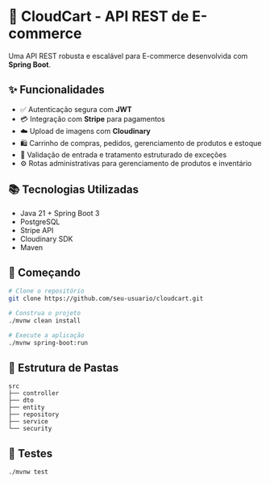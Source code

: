 # 🛒 CloudCart - API REST de E-commerce

Uma API REST robusta e escalável para E-commerce desenvolvida com **Spring Boot**.

## ✨ Funcionalidades

- ✅ Autenticação segura com **JWT**
- 💳 Integração com **Stripe** para pagamentos
- ☁️ Upload de imagens com **Cloudinary**
- 🛍️ Carrinho de compras, pedidos, gerenciamento de produtos e estoque
- 🧾 Validação de entrada e tratamento estruturado de exceções
- ⚙️ Rotas administrativas para gerenciamento de produtos e inventário

## 📚 Tecnologias Utilizadas

- Java 21 + Spring Boot 3
- PostgreSQL
- Stripe API
- Cloudinary SDK
- Maven

## 🚀 Começando

```bash
# Clone o repositório
git clone https://github.com/seu-usuario/cloudcart.git

# Construa o projeto
./mvnw clean install

# Execute a aplicação
./mvnw spring-boot:run
````

## 📂 Estrutura de Pastas

```
src
├── controller
├── dto
├── entity
├── repository
├── service
└── security
```

## 🧪 Testes

```bash
./mvnw test
```
